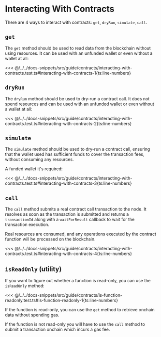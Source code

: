 # Interacting With Contracts

There are 4 ways to interact with contracts: `get`, `dryRun`, `simulate`, `call`.

## `get`

The `get` method should be used to read data from the blockchain without using resources. It can be used with an unfunded wallet or even without a wallet at all:

<<< @/../../docs-snippets/src/guide/contracts/interacting-with-contracts.test.ts#interacting-with-contracts-1{ts:line-numbers}

## `dryRun`

The `dryRun` method should be used to dry-run a contract call. It does not spend resources and can be used with an unfunded wallet or even without a wallet at all:

<<< @/../../docs-snippets/src/guide/contracts/interacting-with-contracts.test.ts#interacting-with-contracts-2{ts:line-numbers}

## `simulate`

The `simulate` method should be used to dry-run a contract call, ensuring that the wallet used has sufficient funds to cover the transaction fees, without consuming any resources.

A funded wallet it's required:

<<< @/../../docs-snippets/src/guide/contracts/interacting-with-contracts.test.ts#interacting-with-contracts-3{ts:line-numbers}

## `call`

The `call` method submits a real contract call transaction to the node. It resolves as soon as the transaction is submitted and returns a `transactionId` along with a `waitForResult` callback to wait for the transaction execution.

Real resources are consumed, and any operations executed by the contract function will be processed on the blockchain.

<<< @/../../docs-snippets/src/guide/contracts/interacting-with-contracts.test.ts#interacting-with-contracts-4{ts:line-numbers}

## `isReadOnly` (utility)

If you want to figure out whether a function is read-only, you can use the `isReadOnly` method:

<<< @/../../docs-snippets/src/guide/contracts/is-function-readonly.test.ts#is-function-readonly-1{ts:line-numbers}

If the function is read-only, you can use the `get` method to retrieve onchain data without spending gas.

If the function is not read-only you will have to use the `call` method to submit a transaction onchain which incurs a gas fee.
